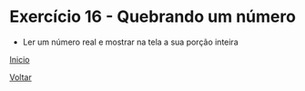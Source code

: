# Exercício 16 - Quebrando um número
- Ler um número real e mostrar na tela a sua porção inteira

[Inicio](https://github.com/NandesLima/desafios-python)

[Voltar](https://github.com/NandesLima/desafios-python/tree/main/03.%20Usando%20m%C3%B3dulos%20Python)